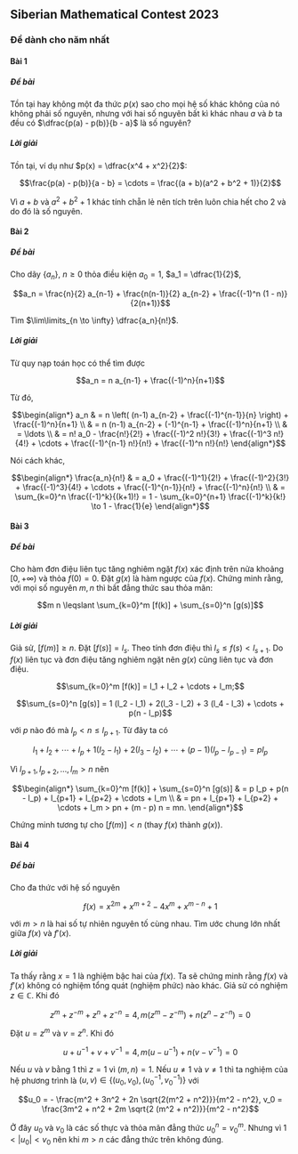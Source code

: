 ## Siberian Mathematical Contest 2023

### Đề dành cho năm nhất

#### Bài 1

##### Đề bài

Tồn tại hay không một đa thức $p(x)$ sao cho mọi hệ số khác không của nó không phải số nguyên, nhưng với hai số nguyên bất kì khác nhau $a$ và $b$ ta đều có $\dfrac{p(a) - p(b)}{b - a}$ là số nguyên?

##### Lời giải

Tồn tại, ví dụ như $p(x) = \dfrac{x^4 + x^2}{2}$:

$$\frac{p(a) - p(b)}{a - b} = \cdots = \frac{(a + b)(a^2 + b^2 + 1)}{2}$$

Vì $a+b$ và $a^2 + b^2 + 1$ khác tính chẵn lẻ nên tích trên luôn chia hết cho $2$ và do đó là số nguyên.

#### Bài 2

##### Đề bài

Cho dãy $\{ a_n \}$, $n \geqslant 0$ thỏa điều kiện $a_0 = 1$, $a_1 = \dfrac{1}{2}$,

$$a_n = \frac{n}{2} a_{n-1} + \frac{n(n-1)}{2} a_{n-2} + \frac{(-1)^n (1 - n)}{2(n+1)}$$

Tìm $\lim\limits_{n \to \infty} \dfrac{a_n}{n!}$.

##### Lời giải

Từ quy nạp toán học có thể tìm được

$$a_n = n a_{n-1} + \frac{(-1)^n}{n+1}$$

Từ đó,

$$\begin{align*}
    a_n & = n \left( (n-1) a_{n-2} + \frac{(-1)^{n-1}}{n} \right) + \frac{(-1)^n}{n+1} \\
    & = n (n-1) a_{n-2} + (-1)^{n-1} + \frac{(-1)^n}{n+1} \\
    & = \ldots \\
    & = n! a_0 - \frac{n!}{2!} + \frac{(-1)^2 n!}{3!} + \frac{(-1)^3 n!}{4!} + \cdots + \frac{(-1)^{n-1} n!}{n!} + \frac{(-1)^n n!}{n!} 
\end{align*}$$

Nói cách khác,

$$\begin{align*}
    \frac{a_n}{n!} & = a_0 + \frac{(-1)^1}{2!} + \frac{(-1)^2}{3!} + \frac{(-1)^3}{4!} + \cdots + \frac{(-1)^{n-1}}{n!} + \frac{(-1)^n}{n!} \\
    & = \sum_{k=0}^n \frac{(-1)^k}{(k+1)!} = 1 - \sum_{k=0}^{n+1} \frac{(-1)^k}{k!} \to 1 - \frac{1}{e}
\end{align*}$$

#### Bài 3

##### Đề bài

Cho hàm đơn điệu liên tục tăng nghiêm ngặt $f(x)$ xác định trên nửa khoảng $[0, +\infty)$ và thỏa $f(0) = 0$. Đặt $g(x)$ là hàm ngược của $f(x)$. Chứng minh rằng, với mọi số nguyên $m, n$ thì bất đẳng thức sau thỏa mãn:

$$m n \leqslant \sum_{k=0}^m [f(k)] + \sum_{s=0}^n [g(s)]$$

##### Lời giải

Giả sử, $[f(m)] \geqslant n$. Đặt $[f(s)] = l_s$. Theo tính đơn điệu thì $l_s \leqslant f(s) < l_{s+1}$. Do $f(x)$ liên tục và đơn điệu tăng nghiêm ngặt nên $g(x)$ cũng liên tục và đơn điệu.

$$\sum_{k=0}^m [f(k)] = l_1 + l_2 + \cdots + l_m;$$

$$\sum_{s=0}^n [g(s)] = 1 (l_2 - l_1) + 2(l_3 - l_2) + 3 (l_4 - l_3) + \cdots + p(n - l_p)$$

với $p$ nào đó mà $l_p < n \leqslant l_{p+1}$. Từ đây ta có

$$l_1 + l_2 + \cdots + l_p + 1 (l_2 - l_1) + 2 (l_3 - l_2) + \cdots + (p-1) (l_p - l_{p-1}) = p l_p$$

Vì $l_{p+1}, l_{p+2}, \ldots, l_m > n$ nên

$$\begin{align*}
\sum_{k=0}^m [f(k)] + \sum_{s=0}^n [g(s)] & = p l_p + p(n - l_p) + l_{p+1} + l_{p+2} + \cdots + l_m \\
& = pn + l_{p+1} + l_{p+2} + \cdots + l_m > pn + (m - p) n = mn.
\end{align*}$$

Chứng minh tương tự cho $[f(m)] < n$ (thay $f(x)$ thành $g(x)$).

#### Bài 4

##### Đề bài

Cho đa thức với hệ số nguyên

$$f(x) = x^{2m} + x^{m+2} - 4 x^m + x^{m-n} + 1$$

với $m > n$ là hai số tự nhiên nguyên tố cùng nhau. Tìm ước chung lớn nhất giữa $f(x)$ và $f'(x)$.

##### Lời giải

Ta thấy rằng $x=1$ là nghiệm bậc hai của $f(x)$. Ta sẽ chứng minh rằng $f(x)$ và $f'(x)$ không có nghiệm tổng quát (nghiệm phức) nào khác. Giả sử có nghiệm $z \in \mathbb{C}$. Khi đó

$$z^m + z^{-m} + z^n + z^{-n} = 4, m(z^m - z^{-m}) + n(z^n - z^{-n}) = 0$$

Đặt $u = z^m$ và $v = z^n$. Khi đó

$$u + u^{-1} + v + v^{-1} = 4, m (u - u^{-1}) + n (v - v^{-1}) = 0$$

Nếu $u$ và $v$ bằng $1$ thì $z = 1$ vì $(m, n) = 1$. Nếu $u \neq 1$ và $v \neq 1$ thì ta nghiệm của hệ phương trình là $(u, v) \in \{ (u_0, v_0), (u_0^{-1}, v_0^{-1}) \}$ với

$$u_0 = - \frac{m^2 + 3n^2 + 2n \sqrt{2(m^2 + n^2)}}{m^2 - n^2}, v_0 = \frac{3m^2 + n^2 + 2m \sqrt{2 (m^2 + n^2)}}{m^2 - n^2}$$

Ở đây $u_0$ và $v_0$ là các số thực và thỏa mãn đẳng thức $u_0^n = v_0^m$. Nhưng vì $1 < \lvert u_0 \rvert < v_0$ nên khi $m > n$ các đẳng thức trên không đúng.

